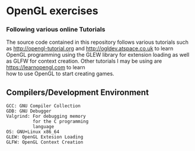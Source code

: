 ﻿# OpenGL exercises 
### Following various online Tutorials

The source code contained in this repository follows various tutorials such as http://opengl-tutorial.org and http://ogldev.atspace.co.uk to learn OpenGL programming using the GLEW library for extension loading as well as GLFW for context creation. Other tutorials I may be using are https://learnopengl.com to learn <br>how to use OpenGL to start creating games.

## Compilers/Development Environment
    GCC: GNU Compiler Collection
    GDB: GNU Debugger
    Valgrind: For debugging memory
              for the C programming
              language
    OS: GNU+Linux x86_64
    GLEW: OpenGL Extesion Loading
    GLFW: OpenGL Context Creation
